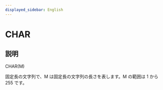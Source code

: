```yaml
---
displayed_sidebar: English
---
```


# CHAR

## 説明

CHAR(M)

固定長の文字列で、M は固定長の文字列の長さを表します。M の範囲は 1 から 255 です。
